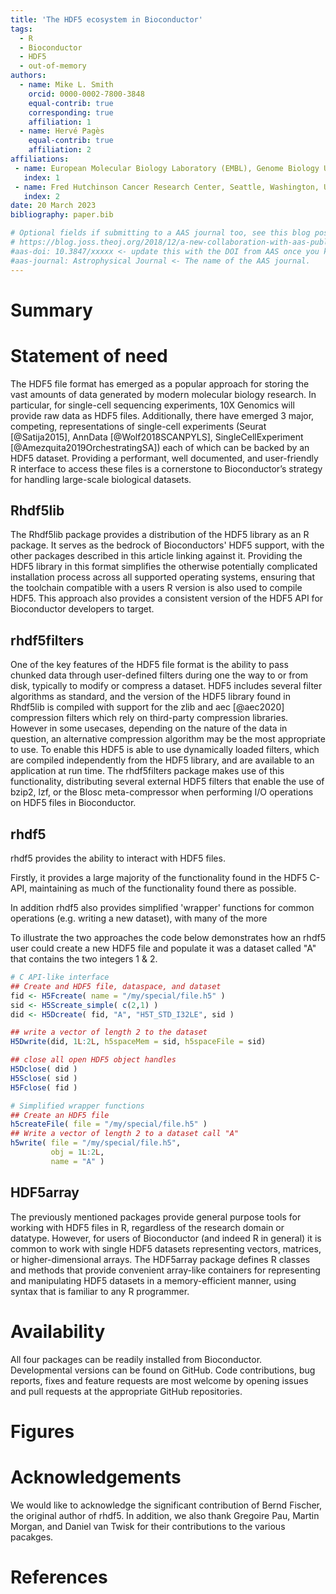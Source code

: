 ```yaml
---
title: 'The HDF5 ecosystem in Bioconductor'
tags:
  - R
  - Bioconductor
  - HDF5
  - out-of-memory
authors:
  - name: Mike L. Smith
    orcid: 0000-0002-7800-3848
    equal-contrib: true
    corresponding: true
    affiliation: 1
  - name: Hervé Pagès
    equal-contrib: true
    affiliation: 2
affiliations:
 - name: European Molecular Biology Laboratory (EMBL), Genome Biology Unit, Heidelberg, Germany
   index: 1
 - name: Fred Hutchinson Cancer Research Center, Seattle, Washington, United States of America
   index: 2
date: 20 March 2023
bibliography: paper.bib

# Optional fields if submitting to a AAS journal too, see this blog post:
# https://blog.joss.theoj.org/2018/12/a-new-collaboration-with-aas-publishing
#aas-doi: 10.3847/xxxxx <- update this with the DOI from AAS once you know it.
#aas-journal: Astrophysical Journal <- The name of the AAS journal.
---
```


# Summary



# Statement of need

The HDF5 file format has emerged as a popular approach for storing the vast
amounts of data generated by modern molecular biology research. In particular,
for single-cell sequencing experiments, 10X Genomics will provide raw data as
HDF5 files.  Additionally, there have emerged 3 major, competing,
representations of single-cell experiments (Seurat [@Satija2015],
AnnData [@Wolf2018SCANPYLS], SingleCellExperiment [@Amezquita2019OrchestratingSA]) each of which can be backed by an HDF5 dataset.  Providing a
performant, well documented, and user-friendly R interface to access these files
is a cornerstone to Bioconductor’s strategy for handling large-scale biological
datasets.

## Rhdf5lib

The Rhdf5lib package provides a distribution of the HDF5 library as an R
package. It serves as the bedrock of Bioconductors' HDF5 support, with the
other packages described in this article linking against it.  Providing the HDF5
library in this format simplifies the otherwise potentially complicated
installation process across all supported operating systems, ensuring that
the toolchain compatible with a users R version is also used to compile HDF5.
This approach also provides a consistent version of the HDF5 API for Bioconductor developers to target.

## rhdf5filters

One of the key features of the HDF5 file format is the ability to pass chunked
data through user-defined filters during one the way to or from disk, typically
to modify or compress a dataset.  HDF5 includes several filter algorithms as
standard, and the version of the HDF5 library found in Rhdf5lib is compiled with
support for the zlib and aec [@aec2020] compression filters which rely on
third-party compression libraries.  However in some usecases, depending on the
nature of the data in question, an alternative compression algorithm may be the
most appropriate to use. To enable this HDF5 is able to use dynamically loaded
filters, which are compiled independently from the HDF5 library, and are
available to an application at run time.  The rhdf5filters package makes use of
this functionality, distributing several external HDF5 filters that enable the
use of bzip2, lzf, or the Blosc meta-compressor when performing I/O operations
on HDF5 files in Bioconductor.


## rhdf5

rhdf5 provides the ability to interact with HDF5 files.  

Firstly, it provides
a large majority of the functionality found in the HDF5 C-API, maintaining
as much of the functionality found there as possible.

In addition rhdf5 also provides simplified 'wrapper' functions for common operations (e.g.
writing a new dataset), with many of the more 

To illustrate the two approaches the code below demonstrates how an rhdf5 user could
create a new HDF5 file and populate it was a dataset called "A" that contains 
the two integers 1 & 2.

```r
# C API-like interface
## Create and HDF5 file, dataspace, and dataset
fid <- H5Fcreate( name = "/my/special/file.h5" )
sid <- H5Screate_simple( c(2,1) )
did <- H5Dcreate( fid, "A", "H5T_STD_I32LE", sid )

## write a vector of length 2 to the dataset
H5Dwrite(did, 1L:2L, h5spaceMem = sid, h5spaceFile = sid)

## close all open HDF5 object handles
H5Dclose( did )
H5Sclose( sid )
H5Fclose( fid )

# Simplified wrapper functions
## Create an HDF5 file
h5createFile( file = "/my/special/file.h5" )
## Write a vector of length 2 to a dataset call "A"
h5write( file = "/my/special/file.h5",
         obj = 1L:2L,
         name = "A" )
```

## HDF5array

The previously mentioned packages provide general purpose tools for working with
HDF5 files in R, regardless of the research domain or datatype.  However, for users
of Bioconductor (and indeed R in general) it is common to work with single
HDF5 datasets representing vectors, matrices, or higher-dimensional arrays.
The HDF5array package defines R classes and methods that provide convenient
array-like containers for representing and manipulating HDF5 datasets in a memory-efficient manner, using syntax that is familiar to any R programmer.


# Availability

All four packages can be readily installed from Bioconductor. Developmental
versions can be found on GitHub.   Code contributions, bug reports, fixes and
feature requests are most welcome by opening issues and pull requests at the
appropriate GitHub repositories.

<!--
# Citations

Citations to entries in paper.bib should be in
[rMarkdown](http://rmarkdown.rstudio.com/authoring_bibliographies_and_citations.html)
format.

If you want to cite a software repository URL (e.g. something on GitHub without a preferred
citation) then you can do it with the example BibTeX entry below for @fidgit.

For a quick reference, the following citation commands can be used:
- `@author:2001`  ->  "Author et al. (2001)"
- `[@author:2001]` -> "(Author et al., 2001)"
- `[@author1:2001; @author2:2001]` -> "(Author1 et al., 2001; Author2 et al., 2002)"
-->
# Figures
<!--
# Figures can be included like this:
# ![Caption for example figure.\label{fig:example}](figure.png)
# and referenced from text using \autoref{fig:example}.
# 
# Figure sizes can be customized by adding an optional second parameter:
# ![Caption for example figure.](figure.png){ width=20% }
-->
# Acknowledgements

We would like to acknowledge the significant contribution of Bernd Fischer, the
original author of rhdf5.  In addition, we also thank Gregoire Pau, Martin
Morgan, and Daniel van Twisk for their contributions to the various pacakges.

# References